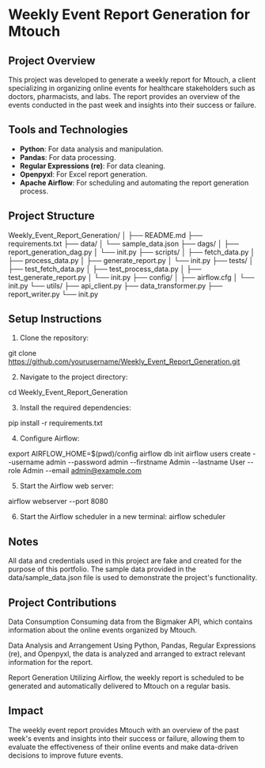 # Weekly Event Report Generation for Mtouch

## Project Overview
This project was developed to generate a weekly report for Mtouch, a client specializing in organizing online events for healthcare stakeholders such as doctors, pharmacists, and labs. The report provides an overview of the events conducted in the past week and insights into their success or failure.

## Tools and Technologies
- **Python**: For data analysis and manipulation.
- **Pandas**: For data processing.
- **Regular Expressions (re)**: For data cleaning.
- **Openpyxl**: For Excel report generation.
- **Apache Airflow**: For scheduling and automating the report generation process.

## Project Structure
Weekly_Event_Report_Generation/
│
├── README.md
├── requirements.txt
├── data/
│ └── sample_data.json
├── dags/
│ ├── report_generation_dag.py
│ └── init.py
├── scripts/
│ ├── fetch_data.py
│ ├── process_data.py
│ ├── generate_report.py
│ └── init.py
├── tests/
│ ├── test_fetch_data.py
│ ├── test_process_data.py
│ ├── test_generate_report.py
│ └── init.py
├── config/
│ ├── airflow.cfg
│ └── init.py
└── utils/
├── api_client.py
├── data_transformer.py
├── report_writer.py
└── init.py


## Setup Instructions
1. Clone the repository:

git clone https://github.com/yourusername/Weekly_Event_Report_Generation.git

2. Navigate to the project directory:

cd Weekly_Event_Report_Generation

3. Install the required dependencies:

pip install -r requirements.txt

4. Configure Airflow:

export AIRFLOW_HOME=$(pwd)/config
airflow db init
airflow users create --username admin --password admin --firstname Admin --lastname User --role Admin --email admin@example.com

5. Start the Airflow web server:

airflow webserver --port 8080

6. Start the Airflow scheduler in a new terminal:
airflow scheduler


## Notes
All data and credentials used in this project are fake and created for the purpose of this portfolio.
The sample data provided in the data/sample_data.json file is used to demonstrate the project's functionality.

## Project Contributions
Data Consumption
Consuming data from the Bigmaker API, which contains information about the online events organized by Mtouch.

Data Analysis and Arrangement
Using Python, Pandas, Regular Expressions (re), and Openpyxl, the data is analyzed and arranged to extract relevant information for the report.

Report Generation
Utilizing Airflow, the weekly report is scheduled to be generated and automatically delivered to Mtouch on a regular basis.

## Impact
The weekly event report provides Mtouch with an overview of the past week's events and insights into their success or failure, allowing them to evaluate the effectiveness of their online events and make data-driven decisions to improve future events.